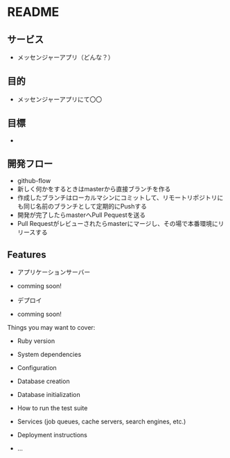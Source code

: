 # README

## サービス
- メッセンジャーアプリ（どんな？）

## 目的
- メッセンジャーアプリにて〇〇

## 目標
- 

## 開発フロー
- github-flow
- 新しく何かをするときはmasterから直接ブランチを作る
- 作成したブランチはローカルマシンにコミットして、リモートリポジトリにも同じ名前のブランチとして定期的にPushする
- 開発が完了したらmasterへPull Pequestを送る
- Pull Requestがレビューされたらmasterにマージし、その場で本番環境にリリースする

## Features

* アプリケーションサーバー
- comming soon!
* デプロイ
- comming soon!


Things you may want to cover:

* Ruby version

* System dependencies

* Configuration

* Database creation

* Database initialization

* How to run the test suite

* Services (job queues, cache servers, search engines, etc.)

* Deployment instructions

* ...
